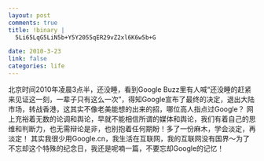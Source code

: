 ```yaml
--- 
layout: post
comments: true
title: !binary |
  5Li65LqG5LiN5b+Y5Y2055qER29vZ2xl6K6w5b+G

date: 2010-3-23
link: false
categories: life
---
```

北京时间2010年凌晨3点半，还没睡，看到Google Buzz里有人喊“还没睡的赶紧来见证这一刻，一辈子只有这么一次”，得知Google宣布了最终的决定，退出大陆市场，转战香港，这其实不像老美能想的出来的招，哪位高人指点过Google？
网上充裕着无数的论调和舆论，早就不能相信所谓的媒体和舆论，我们有着自己的思维和判断力，也无需辩论是非，也别抱着任何期盼！多了一份麻木，学会淡定，再淡定！
其实我很少用Google.cn，我生活在互联网，我的互联网没有国界～为了不忘却这个特殊的纪念日，我还是呢喃一篇，不要忘却Google的记忆！
